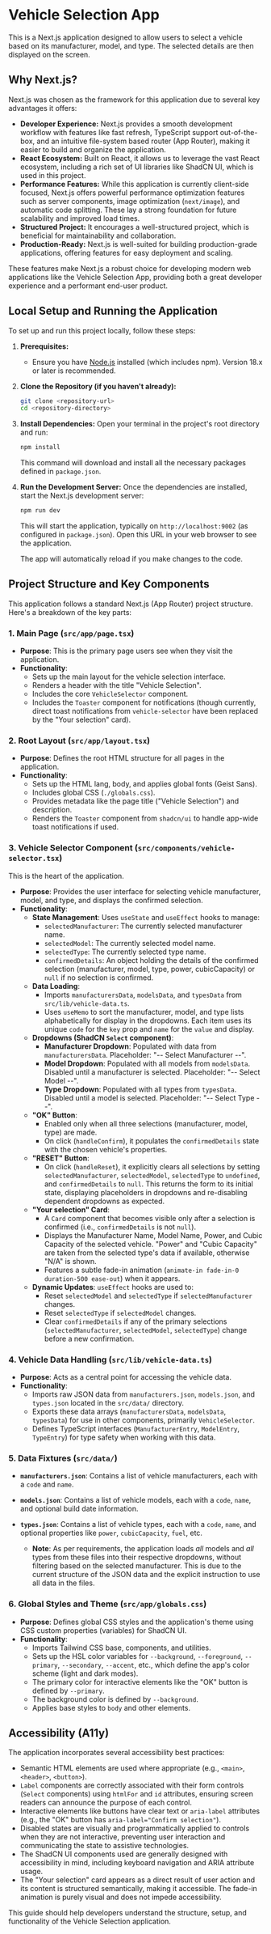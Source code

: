 
#  Vehicle Selection App

This is a Next.js application designed to allow users to select a vehicle based on its manufacturer, model, and type. The selected details are then displayed on the screen.

## Why Next.js?

Next.js was chosen as the framework for this application due to several key advantages it offers:

*   **Developer Experience:** Next.js provides a smooth development workflow with features like fast refresh, TypeScript support out-of-the-box, and an intuitive file-system based router (App Router), making it easier to build and organize the application.
*   **React Ecosystem:** Built on React, it allows us to leverage the vast React ecosystem, including a rich set of UI libraries like ShadCN UI, which is used in this project.
*   **Performance Features:** While this application is currently client-side focused, Next.js offers powerful performance optimization features such as server components, image optimization (`next/image`), and automatic code splitting. These lay a strong foundation for future scalability and improved load times.
*   **Structured Project:** It encourages a well-structured project, which is beneficial for maintainability and collaboration.
*   **Production-Ready:** Next.js is well-suited for building production-grade applications, offering features for easy deployment and scaling.

These features make Next.js a robust choice for developing modern web applications like the Vehicle Selection App, providing both a great developer experience and a performant end-user product.

## Local Setup and Running the Application

To set up and run this project locally, follow these steps:

1.  **Prerequisites:**
    *   Ensure you have [Node.js](https://nodejs.org/) installed (which includes npm). Version 18.x or later is recommended.

2.  **Clone the Repository (if you haven't already):**
    ```bash
    git clone <repository-url>
    cd <repository-directory>
    ```

3.  **Install Dependencies:**
    Open your terminal in the project's root directory and run:
    ```bash
    npm install
    ```
    This command will download and install all the necessary packages defined in `package.json`.

4.  **Run the Development Server:**
    Once the dependencies are installed, start the Next.js development server:
    ```bash
    npm run dev
    ```
    This will start the application, typically on `http://localhost:9002` (as configured in `package.json`). Open this URL in your web browser to see the application.

    The app will automatically reload if you make changes to the code.

## Project Structure and Key Components

This application follows a standard Next.js (App Router) project structure. Here's a breakdown of the key parts:

### 1. Main Page (`src/app/page.tsx`)

*   **Purpose**: This is the primary page users see when they visit the application.
*   **Functionality**:
    *   Sets up the main layout for the vehicle selection interface.
    *   Renders a header with the title "Vehicle Selection".
    *   Includes the core `VehicleSelector` component.
    *   Includes the `Toaster` component for notifications (though currently, direct toast notifications from `vehicle-selector` have been replaced by the "Your selection" card).

### 2. Root Layout (`src/app/layout.tsx`)

*   **Purpose**: Defines the root HTML structure for all pages in the application.
*   **Functionality**:
    *   Sets up the HTML lang, body, and applies global fonts (Geist Sans).
    *   Includes global CSS (`./globals.css`).
    *   Provides metadata like the page title ("Vehicle Selection") and description.
    *   Renders the `Toaster` component from `shadcn/ui` to handle app-wide toast notifications if used.

### 3. Vehicle Selector Component (`src/components/vehicle-selector.tsx`)

This is the heart of the application.

*   **Purpose**: Provides the user interface for selecting vehicle manufacturer, model, and type, and displays the confirmed selection.
*   **Functionality**:
    *   **State Management**: Uses `useState` and `useEffect` hooks to manage:
        *   `selectedManufacturer`: The currently selected manufacturer name.
        *   `selectedModel`: The currently selected model name.
        *   `selectedType`: The currently selected type name.
        *   `confirmedDetails`: An object holding the details of the confirmed selection (manufacturer, model, type, power, cubicCapacity) or `null` if no selection is confirmed.
    *   **Data Loading**:
        *   Imports `manufacturersData`, `modelsData`, and `typesData` from `src/lib/vehicle-data.ts`.
        *   Uses `useMemo` to sort the manufacturer, model, and type lists alphabetically for display in the dropdowns. Each item uses its unique `code` for the `key` prop and `name` for the `value` and display.
    *   **Dropdowns (ShadCN `Select` component)**:
        *   **Manufacturer Dropdown**: Populated with data from `manufacturersData`. Placeholder: "-- Select Manufacturer --".
        *   **Model Dropdown**: Populated with all models from `modelsData`. Disabled until a manufacturer is selected. Placeholder: "-- Select Model --".
        *   **Type Dropdown**: Populated with all types from `typesData`. Disabled until a model is selected. Placeholder: "-- Select Type --".
    *   **"OK" Button**:
        *   Enabled only when all three selections (manufacturer, model, type) are made.
        *   On click (`handleConfirm`), it populates the `confirmedDetails` state with the chosen vehicle's properties.
    *   **"RESET" Button**:
        *   On click (`handleReset`), it explicitly clears all selections by setting `selectedManufacturer`, `selectedModel`, `selectedType` to `undefined`, and `confirmedDetails` to `null`. This returns the form to its initial state, displaying placeholders in dropdowns and re-disabling dependent dropdowns as expected.
    *   **"Your selection" Card**:
        *   A `Card` component that becomes visible only after a selection is confirmed (i.e., `confirmedDetails` is not `null`).
        *   Displays the Manufacturer Name, Model Name, Power, and Cubic Capacity of the selected vehicle. "Power" and "Cubic Capacity" are taken from the selected type's data if available, otherwise "N/A" is shown.
        *   Features a subtle fade-in animation (`animate-in fade-in-0 duration-500 ease-out`) when it appears.
    *   **Dynamic Updates**: `useEffect` hooks are used to:
        *   Reset `selectedModel` and `selectedType` if `selectedManufacturer` changes.
        *   Reset `selectedType` if `selectedModel` changes.
        *   Clear `confirmedDetails` if any of the primary selections (`selectedManufacturer`, `selectedModel`, `selectedType`) change before a new confirmation.

### 4. Vehicle Data Handling (`src/lib/vehicle-data.ts`)

*   **Purpose**: Acts as a central point for accessing the vehicle data.
*   **Functionality**:
    *   Imports raw JSON data from `manufacturers.json`, `models.json`, and `types.json` located in the `src/data/` directory.
    *   Exports these data arrays (`manufacturersData`, `modelsData`, `typesData`) for use in other components, primarily `VehicleSelector`.
    *   Defines TypeScript interfaces (`ManufacturerEntry`, `ModelEntry`, `TypeEntry`) for type safety when working with this data.

### 5. Data Fixtures (`src/data/`)

*   **`manufacturers.json`**: Contains a list of vehicle manufacturers, each with a `code` and `name`.
*   **`models.json`**: Contains a list of vehicle models, each with a `code`, `name`, and optional build date information.
*   **`types.json`**: Contains a list of vehicle types, each with a `code`, `name`, and optional properties like `power`, `cubicCapacity`, `fuel`, etc.

    *   **Note**: As per requirements, the application loads *all* models and *all* types from these files into their respective dropdowns, without filtering based on the selected manufacturer. This is due to the current structure of the JSON data and the explicit instruction to use all data in the files.

### 6. Global Styles and Theme (`src/app/globals.css`)

*   **Purpose**: Defines global CSS styles and the application's theme using CSS custom properties (variables) for ShadCN UI.
*   **Functionality**:
    *   Imports Tailwind CSS base, components, and utilities.
    *   Sets up the HSL color variables for `--background`, `--foreground`, `--primary`, `--secondary`, `--accent`, etc., which define the app's color scheme (light and dark modes).
    *   The primary color for interactive elements like the "OK" button is defined by `--primary`.
    *   The background color is defined by `--background`.
    *   Applies base styles to `body` and other elements.

## Accessibility (A11y)

The application incorporates several accessibility best practices:
*   Semantic HTML elements are used where appropriate (e.g., `<main>`, `<header>`, `<button>`).
*   `Label` components are correctly associated with their form controls (`Select` components) using `htmlFor` and `id` attributes, ensuring screen readers can announce the purpose of each control.
*   Interactive elements like buttons have clear text or `aria-label` attributes (e.g., the "OK" button has `aria-label="Confirm selection"`).
*   Disabled states are visually and programmatically applied to controls when they are not interactive, preventing user interaction and communicating the state to assistive technologies.
*   The ShadCN UI components used are generally designed with accessibility in mind, including keyboard navigation and ARIA attribute usage.
*   The "Your selection" card appears as a direct result of user action and its content is structured semantically, making it accessible. The fade-in animation is purely visual and does not impede accessibility.

This guide should help developers understand the structure, setup, and functionality of the Vehicle Selection application.

